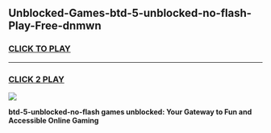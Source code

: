 
## Unblocked-Games-btd-5-unblocked-no-flash-Play-Free-dnmwn
<h3>
<a href="https://premium76.site?title=btd-5-unblocked-no-flash&ref=18A1">CLICK TO PLAY</a></h3>
<hr>

<h3>
<a href="https://premium76.site?title=btd-5-unblocked-no-flash&ref=18A1">CLICK 2 PLAY</a>
  
</h3>

<a href="https://premium76.site?title=btd-5-unblocked-no-flash&ref=18A1"><img src="https://clearcache.store/games.png"></a>


**btd-5-unblocked-no-flash games unblocked: Your Gateway to Fun and Accessible Online Gaming**
